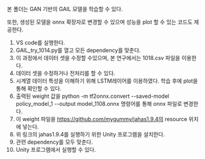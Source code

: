 본 폴더는 GAN 기반의 GAIL 모델을 학습할 수 있다.

또한, 생성된 모델을 onnx 확장자로 변경할 수 있으며 성능을 plot 할 수 있는 코드도 제공한다.

1. VS code를 실행한다.
2. GAIL_try_1014.py를 열고 모든 dependency를 맞춘다.
3. 이 과정에서 데이터 셋을 수정할 수있으며, 본 연구에서는 1018.csv 파일을 이용한다.
4. 데이터 셋을 수정하거나 전처리를 할 수 있다.
5. 시계열 데이터 특성을 이해하기 위해 LSTM레이어를 이용하였다. 학습 후에 plot을 통해 확인할 수 있다.
6. 출력된 weight 값을  python -m tf2onnx.convert --saved-model policy_model_1 --output model_1108.onnx 명령어를 통해 onnx 파일로 변경한다.
7. 이 weight 파일을 https://github.com/mygummy/jahas1.9.4의 resource 위치에 넣는다.
8. 위 링크의 jahas1.9.4를 실행하기 위한  Unity 프로그램을 설치한다.
9. 관련 dependency를 모두 맞춘다.
10. Unity 프로그램에서 실행할 수 있다.
